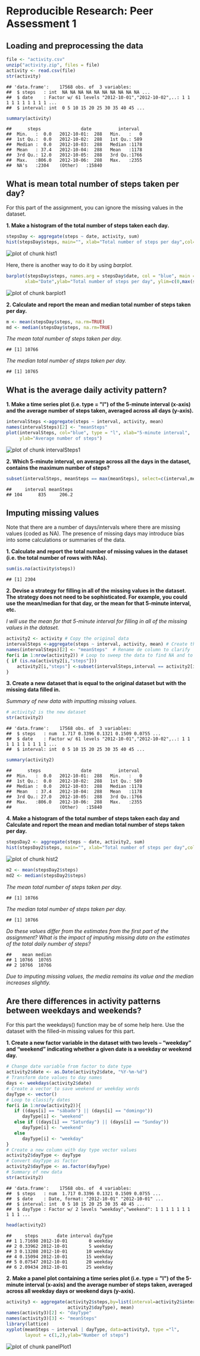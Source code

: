 # Reproducible Research: Peer Assessment 1

## Loading and preprocessing the data


```r
file <- "activity.csv"
unzip("activity.zip", files = file)
activity <- read.csv(file)
str(activity)
```

```
## 'data.frame':	17568 obs. of  3 variables:
##  $ steps   : int  NA NA NA NA NA NA NA NA NA NA ...
##  $ date    : Factor w/ 61 levels "2012-10-01","2012-10-02",..: 1 1 1 1 1 1 1 1 1 1 ...
##  $ interval: int  0 5 10 15 20 25 30 35 40 45 ...
```

```r
summary(activity)
```

```
##      steps               date          interval   
##  Min.   :  0.0   2012-10-01:  288   Min.   :   0  
##  1st Qu.:  0.0   2012-10-02:  288   1st Qu.: 589  
##  Median :  0.0   2012-10-03:  288   Median :1178  
##  Mean   : 37.4   2012-10-04:  288   Mean   :1178  
##  3rd Qu.: 12.0   2012-10-05:  288   3rd Qu.:1766  
##  Max.   :806.0   2012-10-06:  288   Max.   :2355  
##  NA's   :2304    (Other)   :15840
```


## What is mean total number of steps taken per day?

For this part of the assignment, you can ignore the missing values in the dataset.


**1. Make a histogram of the total number of steps taken each day.**

```r
stepsDay <- aggregate(steps ~ date, activity, sum)
hist(stepsDay$steps, main="", xlab="Total number of steps per day",col="blue", ylim=c(0,30))
```

![plot of chunk hist1](figure/hist1.png) 

Here, there is another way to do it by using *barplot*.


```r
barplot(stepsDay$steps, names.arg = stepsDay$date, col = "blue", main = "",
       xlab="Date",ylab="Total number of steps per day", ylim=c(0,max(stepsDay$steps+5000)))
```

![plot of chunk barplot1](figure/barplot1.png) 

**2. Calculate and report the mean and median total number of steps taken per day.**

```r
m <- mean(stepsDay$steps, na.rm=TRUE)
md <- median(stepsDay$steps, na.rm=TRUE)
```

*The mean total number of steps taken per day.*

```
## [1] 10766
```
*The median total number of steps taken per day.*

```
## [1] 10765
```

## What is the average daily activity pattern?

**1. Make a time series plot (i.e. type = "l") of the 5-minute interval (x-axis) and the average number of steps taken, averaged across all days (y-axis).**


```r
intervalSteps <-aggregate(steps ~ interval, activity, mean)
names(intervalSteps)[2] <- "meanSteps"
plot(intervalSteps, col="blue", type = "l", xlab="5-minute interval",
     ylab="Average number of steps")
```

![plot of chunk intervalSteps1](figure/intervalSteps1.png) 

**2. Which 5-minute interval, on average across all the days in the dataset, contains the maximum number of steps?**


```r
subset(intervalSteps, meanSteps == max(meanSteps), select=c(interval,meanSteps))
```

```
##     interval meanSteps
## 104      835     206.2
```

## Imputing missing values

Note that there are a number of days/intervals where there are missing values (coded as NA). The presence of missing days may introduce bias into some calculations or summaries of the data.


**1. Calculate and report the total number of missing values in the dataset (i.e. the total number of rows with NAs).**
 

```r
sum(is.na(activity$steps))
```

```
## [1] 2304
```

**2. Devise a strategy for filling in all of the missing values in the dataset. The strategy does not need to be sophisticated. For example, you could use the mean/median for that day, or the mean for that 5-minute interval, etc.**

*I will use the mean for that 5-minute interval for filling in all of the missing values in the dataset.*


```r
activity2 <- activity # Copy the original data
intervalSteps <-aggregate(steps ~ interval, activity, mean) # Create the interval and mean steps in a data frame 
names(intervalSteps)[2] <- "meanSteps"  # Rename de column to clarify
for(i in 1:nrow(activity2)) # Loop to sweep the data to find NA and to replace with the correponding mean
{ if (is.na(activity2[i,"steps"]))
    activity2[i,"steps"] <-subset(intervalSteps,interval == activity2[i,"interval"], select=c("meanSteps"))
}
```

**3. Create a new dataset that is equal to the original dataset but with the 
missing data filled in.**

*Summary of new data with imputting missing values.*


```r
# activity2 is the new dataset
str(activity2)
```

```
## 'data.frame':	17568 obs. of  3 variables:
##  $ steps   : num  1.717 0.3396 0.1321 0.1509 0.0755 ...
##  $ date    : Factor w/ 61 levels "2012-10-01","2012-10-02",..: 1 1 1 1 1 1 1 1 1 1 ...
##  $ interval: int  0 5 10 15 20 25 30 35 40 45 ...
```

```r
summary(activity2)
```

```
##      steps               date          interval   
##  Min.   :  0.0   2012-10-01:  288   Min.   :   0  
##  1st Qu.:  0.0   2012-10-02:  288   1st Qu.: 589  
##  Median :  0.0   2012-10-03:  288   Median :1178  
##  Mean   : 37.4   2012-10-04:  288   Mean   :1178  
##  3rd Qu.: 27.0   2012-10-05:  288   3rd Qu.:1766  
##  Max.   :806.0   2012-10-06:  288   Max.   :2355  
##                  (Other)   :15840
```

**4. Make a histogram of the total number of steps taken each day and Calculate and report the mean and median total number of steps taken per day.**


```r
stepsDay2 <- aggregate(steps ~ date, activity2, sum)
hist(stepsDay2$steps, main="", xlab="Total number of steps per day",col="green")
```

![plot of chunk hist2](figure/hist2.png) 


```r
m2 <- mean(stepsDay2$steps)
md2 <- median(stepsDay2$steps)
```

*The mean total number of steps taken per day.*

```
## [1] 10766
```

*The median total number of steps taken per day.*

```
## [1] 10766
```

*Do these values differ from the estimates from the first part of the assignment?*
*What is the impact of imputing missing data on the estimates of the total daily number of steps?*


```
##    mean median
## 1 10766  10765
## 2 10766  10766
```
*Due to imputing missing values, the media remains its value and the median increases slightly.*



## Are there differences in activity patterns between weekdays and weekends?

For this part the weekdays() function may be of some help here. Use the dataset
with the filled-in missing values for this part.

**1. Create a new factor variable in the dataset with two levels – “weekday” and “weekend” indicating whether a given date is a weekday or weekend day.**


```r
# Change date variable from factor to date type
activity2$date <- as.Date(activity2$date, "%Y-%m-%d")
# Transform date values to day names
days <- weekdays(activity2$date)
# Create a vector to save weekend or weekday words
dayType <- vector()
# Loop to classify dates
for(i in 1:nrow(activity2)){
   if ((days[i] == "sábado") || (days[i] == "domingo"))
      dayType[i] <- "weekend"
   else if ((days[i] == "Saturday") || (days[i] == "Sunday"))
      dayType[i] <- "weekend"
   else
      dayType[i] <- "weekday"
}
# Create a new column with day type vector values
activity2$dayType <- dayType
# Convert dayType as factor
activity2$dayType <- as.factor(dayType)
# Summary of new data
str(activity2)
```

```
## 'data.frame':	17568 obs. of  4 variables:
##  $ steps   : num  1.717 0.3396 0.1321 0.1509 0.0755 ...
##  $ date    : Date, format: "2012-10-01" "2012-10-01" ...
##  $ interval: int  0 5 10 15 20 25 30 35 40 45 ...
##  $ dayType : Factor w/ 2 levels "weekday","weekend": 1 1 1 1 1 1 1 1 1 1 ...
```

```r
head(activity2)
```

```
##     steps       date interval dayType
## 1 1.71698 2012-10-01        0 weekday
## 2 0.33962 2012-10-01        5 weekday
## 3 0.13208 2012-10-01       10 weekday
## 4 0.15094 2012-10-01       15 weekday
## 5 0.07547 2012-10-01       20 weekday
## 6 2.09434 2012-10-01       25 weekday
```

**2. Make a panel plot containing a time series plot (i.e. type = "l") of the 5-minute interval (x-axis) and the average number of steps taken, averaged across all weekday days or weekend days (y-axis).**


```r
activity3 <- aggregate(activity2$steps,by=list(interval=activity2$interval,
                       activity2$dayType), mean)
names(activity3)[2] <- "dayType"
names(activity3)[3] <- "meanSteps"
library(lattice)
xyplot(meanSteps ~ interval | dayType, data=activity3, type ="l", 
       layout = c(1,2),ylab="Number of steps")
```

![plot of chunk panelPlot1](figure/panelPlot1.png) 

